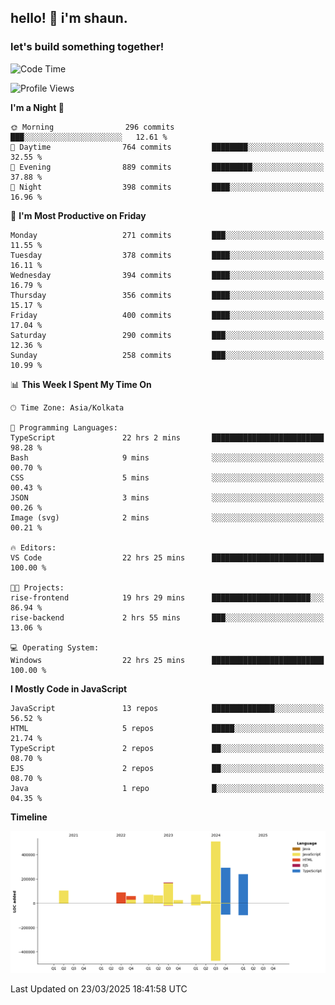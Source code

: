 ## hello! 👋 i'm shaun. 
### let's build something together!
<!--START_SECTION:waka-->
![Code Time](http://img.shields.io/badge/Code%20Time-72%20hrs%2034%20mins-blue)

![Profile Views](http://img.shields.io/badge/Profile%20Views-4-blue)

**I'm a Night 🦉** 

```text
🌞 Morning                296 commits         ███░░░░░░░░░░░░░░░░░░░░░░   12.61 % 
🌆 Daytime                764 commits         ████████░░░░░░░░░░░░░░░░░   32.55 % 
🌃 Evening                889 commits         █████████░░░░░░░░░░░░░░░░   37.88 % 
🌙 Night                  398 commits         ████░░░░░░░░░░░░░░░░░░░░░   16.96 % 
```
📅 **I'm Most Productive on Friday** 

```text
Monday                   271 commits         ███░░░░░░░░░░░░░░░░░░░░░░   11.55 % 
Tuesday                  378 commits         ████░░░░░░░░░░░░░░░░░░░░░   16.11 % 
Wednesday                394 commits         ████░░░░░░░░░░░░░░░░░░░░░   16.79 % 
Thursday                 356 commits         ████░░░░░░░░░░░░░░░░░░░░░   15.17 % 
Friday                   400 commits         ████░░░░░░░░░░░░░░░░░░░░░   17.04 % 
Saturday                 290 commits         ███░░░░░░░░░░░░░░░░░░░░░░   12.36 % 
Sunday                   258 commits         ███░░░░░░░░░░░░░░░░░░░░░░   10.99 % 
```


📊 **This Week I Spent My Time On** 

```text
🕑︎ Time Zone: Asia/Kolkata

💬 Programming Languages: 
TypeScript               22 hrs 2 mins       █████████████████████████   98.28 % 
Bash                     9 mins              ░░░░░░░░░░░░░░░░░░░░░░░░░   00.70 % 
CSS                      5 mins              ░░░░░░░░░░░░░░░░░░░░░░░░░   00.43 % 
JSON                     3 mins              ░░░░░░░░░░░░░░░░░░░░░░░░░   00.26 % 
Image (svg)              2 mins              ░░░░░░░░░░░░░░░░░░░░░░░░░   00.21 % 

🔥 Editors: 
VS Code                  22 hrs 25 mins      █████████████████████████   100.00 % 

🐱‍💻 Projects: 
rise-frontend            19 hrs 29 mins      ██████████████████████░░░   86.94 % 
rise-backend             2 hrs 55 mins       ███░░░░░░░░░░░░░░░░░░░░░░   13.06 % 

💻 Operating System: 
Windows                  22 hrs 25 mins      █████████████████████████   100.00 % 
```

**I Mostly Code in JavaScript** 

```text
JavaScript               13 repos            ██████████████░░░░░░░░░░░   56.52 % 
HTML                     5 repos             █████░░░░░░░░░░░░░░░░░░░░   21.74 % 
TypeScript               2 repos             ██░░░░░░░░░░░░░░░░░░░░░░░   08.70 % 
EJS                      2 repos             ██░░░░░░░░░░░░░░░░░░░░░░░   08.70 % 
Java                     1 repo              █░░░░░░░░░░░░░░░░░░░░░░░░   04.35 % 
```



**Timeline**

![Lines of Code chart](https://raw.githubusercontent.com/ShaunDaniel/ShaunDaniel/main/assets/bar_graph.png)


 Last Updated on 23/03/2025 18:41:58 UTC
<!--END_SECTION:waka-->

